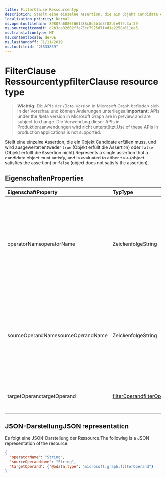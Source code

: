 ```yaml
---
title: FilterClause Ressourcentyp
description: Stellt eine einzelne Assertion, die ein Objekt Candidate erfüllen muss, und wird ausgewertet entweder `true` (Objekt erfüllt die Assertion) oder `false` (Objekt erfüllt die Assertion nicht).
localization_priority: Normal
ms.openlocfilehash: 89807a6086f661388c8d5b1d5f82bfe973c3af39
ms.sourcegitcommit: d2b3ca32602ffa76cc7925d7f4d1e2258e611ea5
ms.translationtype: MT
ms.contentlocale: de-DE
ms.lasthandoff: 01/11/2019
ms.locfileid: "27833859"
---
```

# <a name="filterclause-resource-type"></a><span data-ttu-id="80d8b-103">FilterClause Ressourcentyp</span><span class="sxs-lookup"><span data-stu-id="80d8b-103">filterClause resource type</span></span>

> <span data-ttu-id="80d8b-104">**Wichtig:** Die APIs der /Beta-Version in Microsoft Graph befinden sich in der Vorschau und können Änderungen unterliegen.</span><span class="sxs-lookup"><span data-stu-id="80d8b-104">**Important:** APIs under the /beta version in Microsoft Graph are in preview and are subject to change.</span></span> <span data-ttu-id="80d8b-105">Die Verwendung dieser APIs in Produktionsanwendungen wird nicht unterstützt.</span><span class="sxs-lookup"><span data-stu-id="80d8b-105">Use of these APIs in production applications is not supported.</span></span>

<span data-ttu-id="80d8b-106">Stellt eine einzelne Assertion, die ein Objekt Candidate erfüllen muss, und wird ausgewertet entweder `true` (Objekt erfüllt die Assertion) oder `false` (Objekt erfüllt die Assertion nicht).</span><span class="sxs-lookup"><span data-stu-id="80d8b-106">Represents a single assertion that a candidate object must satisfy, and is evaluated to either `true` (object satisfies the assertion) or `false` (object does not satisfy the assertion).</span></span>

## <a name="properties"></a><span data-ttu-id="80d8b-107">Eigenschaften</span><span class="sxs-lookup"><span data-stu-id="80d8b-107">Properties</span></span>
| <span data-ttu-id="80d8b-108">Eigenschaft</span><span class="sxs-lookup"><span data-stu-id="80d8b-108">Property</span></span>     | <span data-ttu-id="80d8b-109">Typ</span><span class="sxs-lookup"><span data-stu-id="80d8b-109">Type</span></span>   |<span data-ttu-id="80d8b-110">Beschreibung</span><span class="sxs-lookup"><span data-stu-id="80d8b-110">Description</span></span>|
|:---------------|:--------|:----------|
|<span data-ttu-id="80d8b-111">operatorName</span><span class="sxs-lookup"><span data-stu-id="80d8b-111">operatorName</span></span>|<span data-ttu-id="80d8b-112">Zeichenfolge</span><span class="sxs-lookup"><span data-stu-id="80d8b-112">String</span></span>|<span data-ttu-id="80d8b-113">Name des Operators auf den Quell- und Ziel-Operanden angewendet werden soll.</span><span class="sxs-lookup"><span data-stu-id="80d8b-113">Name of the operator to be applied to the source and target operands.</span></span> <span data-ttu-id="80d8b-114">Einer der unterstützten Operatoren muss sein.</span><span class="sxs-lookup"><span data-stu-id="80d8b-114">Must be one of the supported operators.</span></span> <span data-ttu-id="80d8b-115">Unterstützte Operatoren können ermittelt werden.</span><span class="sxs-lookup"><span data-stu-id="80d8b-115">Supported operators can be discovered.</span></span>|
|<span data-ttu-id="80d8b-116">sourceOperandName</span><span class="sxs-lookup"><span data-stu-id="80d8b-116">sourceOperandName</span></span>|<span data-ttu-id="80d8b-117">Zeichenfolge</span><span class="sxs-lookup"><span data-stu-id="80d8b-117">String</span></span>|<span data-ttu-id="80d8b-118">Name der Datenquelle Operand (Operand getesteten).</span><span class="sxs-lookup"><span data-stu-id="80d8b-118">Name of source operand (the operand being tested).</span></span> <span data-ttu-id="80d8b-119">Der Name der Operand muss einem den Attributnamen im Quellobjekt übereinstimmen.</span><span class="sxs-lookup"><span data-stu-id="80d8b-119">The source operand name must match one of the attribute names on the source object.</span></span>|
|<span data-ttu-id="80d8b-120">targetOperand</span><span class="sxs-lookup"><span data-stu-id="80d8b-120">targetOperand</span></span>|[<span data-ttu-id="80d8b-121">filterOperand</span><span class="sxs-lookup"><span data-stu-id="80d8b-121">filterOperand</span></span>](synchronization-filteroperand.md)|<span data-ttu-id="80d8b-122">Werte, denen mit der Quelloperanden getestet wird.</span><span class="sxs-lookup"><span data-stu-id="80d8b-122">Values that the source operand will be tested against.</span></span>|

## <a name="json-representation"></a><span data-ttu-id="80d8b-123">JSON-Darstellung</span><span class="sxs-lookup"><span data-stu-id="80d8b-123">JSON representation</span></span>

<span data-ttu-id="80d8b-124">Es folgt eine JSON-Darstellung der Ressource.</span><span class="sxs-lookup"><span data-stu-id="80d8b-124">The following is a JSON representation of the resource.</span></span>

<!-- {
  "blockType": "resource",
  "optionalProperties": [

  ],
  "@odata.type": "microsoft.graph.filterClause"
}-->

```json
{
  "operatorName": "String",
  "sourceOperandName": "String",
  "targetOperand": {"@odata.type": "microsoft.graph.filterOperand"}
}

```

<!-- uuid: 8fcb5dbc-d5aa-4681-8e31-b001d5168d79
2015-10-25 14:57:30 UTC -->
<!-- {
  "type": "#page.annotation",
  "description": "filterClause resource",
  "keywords": "",
  "section": "documentation",
  "tocPath": ""
}-->
